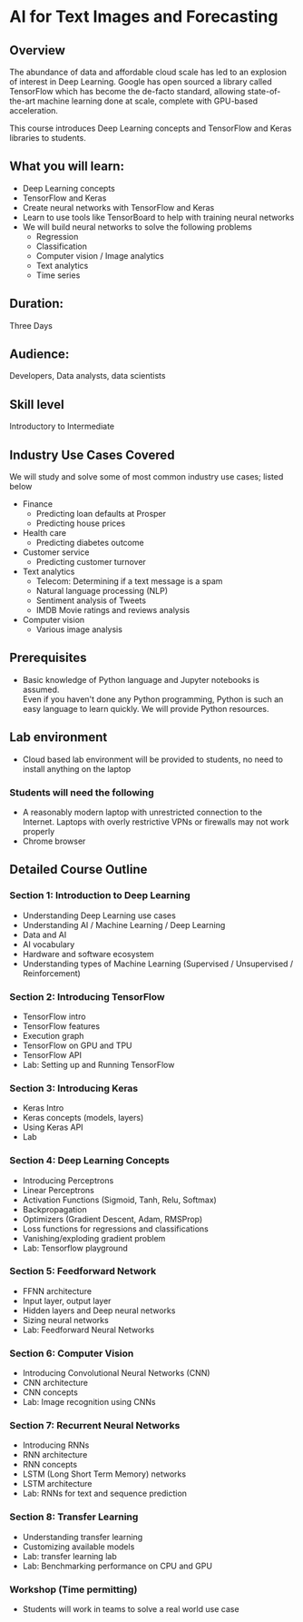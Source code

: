 # AI for Text Images and Forecasting

## Overview

The abundance of data and affordable cloud scale has led to an explosion of interest in Deep Learning. Google has open sourced a library called TensorFlow which has become the de-facto standard, allowing state-of-the-art machine learning done at scale, complete with GPU-based acceleration.

This course introduces Deep Learning concepts and TensorFlow and Keras libraries to students.

## What you will learn:
- Deep Learning concepts
- TensorFlow and Keras
- Create neural networks with TensorFlow and Keras
- Learn to use tools like TensorBoard to help with training neural networks
- We will build neural networks to solve the following problems
  - Regression
  - Classification
  - Computer vision / Image analytics
  - Text analytics 
  - Time series


## Duration:
Three Days

## Audience:
Developers, Data analysts, data scientists

## Skill level 
Introductory to Intermediate

## Industry Use Cases Covered
We will study and solve some of most common industry use cases; listed below

* Finance
  - Predicting loan defaults at Prosper
  - Predicting house prices
* Health care
  - Predicting diabetes outcome
* Customer service
  - Predicting customer turnover
* Text analytics
  - Telecom: Determining if a text message is a spam
  - Natural language processing (NLP)
  - Sentiment analysis of Tweets
  - IMDB Movie ratings and reviews analysis
* Computer vision
  - Various image analysis

## Prerequisites
- Basic knowledge of Python language and Jupyter notebooks is assumed.  
Even if you haven't done any Python programming, Python is such an easy language to learn quickly.  We will provide Python resources.


## Lab environment
- Cloud based lab environment will be provided to students, no need to install anything on the laptop

### Students will need the following
* A reasonably modern laptop with unrestricted connection to the Internet.  Laptops with overly restrictive VPNs or firewalls may not work properly
* Chrome browser 


## Detailed Course Outline

### Section 1: Introduction to Deep Learning
- Understanding Deep Learning use cases 
- Understanding AI / Machine Learning / Deep Learning 
- Data and AI
- AI vocabulary
- Hardware and software ecosystem
- Understanding types of Machine Learning (Supervised / Unsupervised / Reinforcement)

### Section 2: Introducing TensorFlow
- TensorFlow intro
- TensorFlow features
- Execution graph
- TensorFlow on GPU and TPU 
- TensorFlow API
- Lab: Setting up and Running TensorFlow
  
### Section 3: Introducing Keras
- Keras Intro
- Keras concepts (models, layers)
- Using Keras API
- Lab

### Section 4: Deep Learning Concepts
- Introducing Perceptrons
- Linear Perceptrons
- Activation Functions (Sigmoid, Tanh, Relu, Softmax)
- Backpropagation
- Optimizers (Gradient Descent, Adam, RMSProp)
- Loss functions for regressions and classifications
- Vanishing/exploding gradient problem
- Lab: Tensorflow playground

### Section 5: Feedforward Network
- FFNN architecture
- Input layer, output layer
- Hidden layers and Deep neural networks
- Sizing neural networks
- Lab: Feedforward Neural Networks
  
### Section 6: Computer Vision
- Introducing Convolutional Neural Networks (CNN)
- CNN architecture
- CNN concepts
- Lab: Image recognition using CNNs

### Section 7: Recurrent Neural Networks
- Introducing RNNs
- RNN architecture
- RNN concepts
- LSTM (Long Short Term Memory) networks
- LSTM architecture
- Lab: RNNs for text and sequence prediction

### Section 8: Transfer Learning
- Understanding transfer learning 
- Customizing available models
- Lab: transfer learning lab
- Lab: Benchmarking performance on CPU and GPU
  
  
### Workshop (Time permitting)
- Students will work in teams to solve a real world use case 

